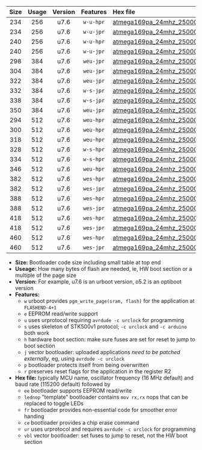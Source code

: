 |Size|Usage|Version|Features|Hex file|
|:-:|:-:|:-:|:-:|:--|
|234|256|u7.6|`w-u-hpr`|[atmega169pa_24mhz_250000bps_ur.hex](https://raw.githubusercontent.com/stefanrueger/urboot/main/atmega169pa_24mhz_250000bps_ur.hex)|
|234|256|u7.6|`w-u-jpr`|[atmega169pa_24mhz_250000bps_ur_vbl.hex](https://raw.githubusercontent.com/stefanrueger/urboot/main/atmega169pa_24mhz_250000bps_ur_vbl.hex)|
|240|256|u7.6|`w-u-hpr`|[atmega169pa_24mhz_250000bps_lednop_ur.hex](https://raw.githubusercontent.com/stefanrueger/urboot/main/atmega169pa_24mhz_250000bps_lednop_ur.hex)|
|240|256|u7.6|`w-u-jpr`|[atmega169pa_24mhz_250000bps_lednop_ur_vbl.hex](https://raw.githubusercontent.com/stefanrueger/urboot/main/atmega169pa_24mhz_250000bps_lednop_ur_vbl.hex)|
|298|384|u7.6|`weu-jpr`|[atmega169pa_24mhz_250000bps_ee_ur_vbl.hex](https://raw.githubusercontent.com/stefanrueger/urboot/main/atmega169pa_24mhz_250000bps_ee_ur_vbl.hex)|
|304|384|u7.6|`weu-jpr`|[atmega169pa_24mhz_250000bps_ee_lednop_ur_vbl.hex](https://raw.githubusercontent.com/stefanrueger/urboot/main/atmega169pa_24mhz_250000bps_ee_lednop_ur_vbl.hex)|
|322|384|u7.6|`weu-jpr`|[atmega169pa_24mhz_250000bps_ee_lednop_fr_ur_vbl.hex](https://raw.githubusercontent.com/stefanrueger/urboot/main/atmega169pa_24mhz_250000bps_ee_lednop_fr_ur_vbl.hex)|
|332|384|u7.6|`w-s-jpr`|[atmega169pa_24mhz_250000bps_vbl.hex](https://raw.githubusercontent.com/stefanrueger/urboot/main/atmega169pa_24mhz_250000bps_vbl.hex)|
|338|384|u7.6|`w-s-jpr`|[atmega169pa_24mhz_250000bps_lednop_vbl.hex](https://raw.githubusercontent.com/stefanrueger/urboot/main/atmega169pa_24mhz_250000bps_lednop_vbl.hex)|
|350|384|u7.6|`weu-jpr`|[atmega169pa_24mhz_250000bps_ee_lednop_fr_ce_ur_vbl.hex](https://raw.githubusercontent.com/stefanrueger/urboot/main/atmega169pa_24mhz_250000bps_ee_lednop_fr_ce_ur_vbl.hex)|
|294|512|u7.6|`weu-hpr`|[atmega169pa_24mhz_250000bps_ee_ur.hex](https://raw.githubusercontent.com/stefanrueger/urboot/main/atmega169pa_24mhz_250000bps_ee_ur.hex)|
|300|512|u7.6|`weu-hpr`|[atmega169pa_24mhz_250000bps_ee_lednop_ur.hex](https://raw.githubusercontent.com/stefanrueger/urboot/main/atmega169pa_24mhz_250000bps_ee_lednop_ur.hex)|
|318|512|u7.6|`weu-hpr`|[atmega169pa_24mhz_250000bps_ee_lednop_fr_ur.hex](https://raw.githubusercontent.com/stefanrueger/urboot/main/atmega169pa_24mhz_250000bps_ee_lednop_fr_ur.hex)|
|328|512|u7.6|`w-s-hpr`|[atmega169pa_24mhz_250000bps.hex](https://raw.githubusercontent.com/stefanrueger/urboot/main/atmega169pa_24mhz_250000bps.hex)|
|334|512|u7.6|`w-s-hpr`|[atmega169pa_24mhz_250000bps_lednop.hex](https://raw.githubusercontent.com/stefanrueger/urboot/main/atmega169pa_24mhz_250000bps_lednop.hex)|
|346|512|u7.6|`weu-hpr`|[atmega169pa_24mhz_250000bps_ee_lednop_fr_ce_ur.hex](https://raw.githubusercontent.com/stefanrueger/urboot/main/atmega169pa_24mhz_250000bps_ee_lednop_fr_ce_ur.hex)|
|382|512|u7.6|`wes-hpr`|[atmega169pa_24mhz_250000bps_ee.hex](https://raw.githubusercontent.com/stefanrueger/urboot/main/atmega169pa_24mhz_250000bps_ee.hex)|
|382|512|u7.6|`wes-jpr`|[atmega169pa_24mhz_250000bps_ee_vbl.hex](https://raw.githubusercontent.com/stefanrueger/urboot/main/atmega169pa_24mhz_250000bps_ee_vbl.hex)|
|388|512|u7.6|`wes-hpr`|[atmega169pa_24mhz_250000bps_ee_lednop.hex](https://raw.githubusercontent.com/stefanrueger/urboot/main/atmega169pa_24mhz_250000bps_ee_lednop.hex)|
|388|512|u7.6|`wes-jpr`|[atmega169pa_24mhz_250000bps_ee_lednop_vbl.hex](https://raw.githubusercontent.com/stefanrueger/urboot/main/atmega169pa_24mhz_250000bps_ee_lednop_vbl.hex)|
|418|512|u7.6|`wes-hpr`|[atmega169pa_24mhz_250000bps_ee_lednop_fr.hex](https://raw.githubusercontent.com/stefanrueger/urboot/main/atmega169pa_24mhz_250000bps_ee_lednop_fr.hex)|
|418|512|u7.6|`wes-jpr`|[atmega169pa_24mhz_250000bps_ee_lednop_fr_vbl.hex](https://raw.githubusercontent.com/stefanrueger/urboot/main/atmega169pa_24mhz_250000bps_ee_lednop_fr_vbl.hex)|
|460|512|u7.6|`wes-hpr`|[atmega169pa_24mhz_250000bps_ee_lednop_fr_ce.hex](https://raw.githubusercontent.com/stefanrueger/urboot/main/atmega169pa_24mhz_250000bps_ee_lednop_fr_ce.hex)|
|460|512|u7.6|`wes-jpr`|[atmega169pa_24mhz_250000bps_ee_lednop_fr_ce_vbl.hex](https://raw.githubusercontent.com/stefanrueger/urboot/main/atmega169pa_24mhz_250000bps_ee_lednop_fr_ce_vbl.hex)|

- **Size:** Bootloader code size including small table at top end
- **Useage:** How many bytes of flash are needed, ie, HW boot section or a multiple of the page size
- **Version:** For example, u7.6 is an urboot version, o5.2 is an optiboot version
- **Features:**
  + `w` urboot provides `pgm_write_page(sram, flash)` for the application at `FLASHEND-4+1`
  + `e` EEPROM read/write support
  + `u` uses urprotocol requiring `avrdude -c urclock` for programming
  + `s` uses skeleton of STK500v1 protocol; `-c urclock` and `-c arduino` both work
  + `h` hardware boot section: make sure fuses are set for reset to jump to boot section
  + `j` vector bootloader: uploaded applications *need to be patched externally*, eg, using `avrdude -c urclock`
  + `p` bootloader protects itself from being overwritten
  + `r` preserves reset flags for the application in the register R2
- **Hex file:** typically MCU name, oscillator frequency (16 MHz default) and baud rate (115200 default) followed by
  + `ee` bootloader supports EEPROM read/write
  + `lednop` "template" bootloader contains `mov rx,rx` nops that can be replaced to toggle LEDs
  + `fr` bootloader provides non-essential code for smoother error handing
  + `ce` bootloader provides a chip erase command
  + `ur` uses urprotocol and requires `avrdude -c urclock` for programming
  + `vbl` vector bootloader: set fuses to jump to reset, not the HW boot section
